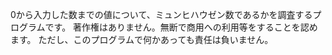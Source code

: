 0から入力した数までの値について、ミュンヒハウゼン数であるかを調査するプログラムです。
著作権はありません。無断で商用への利用等をすることを認めます。
ただし、このプログラムで何かあっても責任は負いません。

